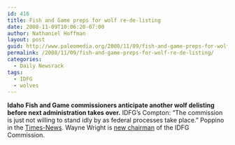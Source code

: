 ```yaml
---
id: 416
title: Fish and Game preps for wolf re-de-listing
date: 2008-11-09T10:06:20-07:00
author: Nathaniel Hoffman
layout: post
guid: http://www.paleomedia.org/2008/11/09/fish-and-game-preps-for-wolf-re-de-listing/
permalink: /2008/11/09/fish-and-game-preps-for-wolf-re-de-listing/
categories:
  - Daily Newsrack
tags:
  - IDFG
  - wolves
---
```

**Idaho Fish and Game commissioners anticipate another wolf delisting before next administration takes over.** IDFG&#8217;s Compton: &#8220;The commission is just not willing to stand idly by as federal processes take place.&#8221; Poppino in the [Times-News](http://www.magicvalley.com/articles/2008/11/09/news/local_state/148393.txt). Wayne Wright is [new chairman](http://www.magicvalley.com/articles/2008/11/09/news/local_state/148395.txt) of the IDFG Commission.